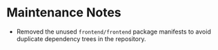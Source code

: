 # Maintenance Notes

- Removed the unused `frontend/frontend` package manifests to avoid duplicate dependency trees in the repository.
